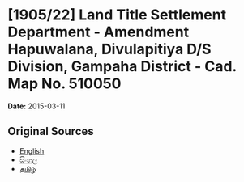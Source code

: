 # [1905/22] Land Title Settlement Department - Amendment Hapuwalana, Divulapitiya D/S Division, Gampaha District - Cad. Map No. 510050

**Date:** 2015-03-11

## Original Sources

- [English](https://documents.gov.lk/view/extra-gazettes/2015/3/1905-22_E.pdf)
- [සිංහල](https://documents.gov.lk/view/extra-gazettes/2015/3/1905-22_S.pdf)
- [தமிழ்](https://documents.gov.lk/view/extra-gazettes/2015/3/1905-22_T.pdf)

